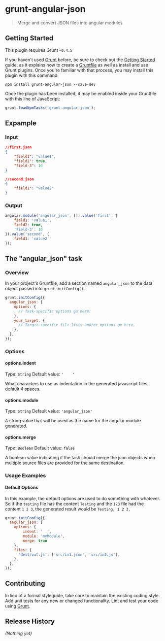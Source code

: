 # grunt-angular-json

> Merge and convert JSON files into angular modules

## Getting Started
This plugin requires Grunt `~0.4.5`

If you haven't used [Grunt](http://gruntjs.com/) before, be sure to check out the [Getting Started](http://gruntjs.com/getting-started) guide, as it explains how to create a [Gruntfile](http://gruntjs.com/sample-gruntfile) as well as install and use Grunt plugins. Once you're familiar with that process, you may install this plugin with this command:

```shell
npm install grunt-angular-json --save-dev
```

Once the plugin has been installed, it may be enabled inside your Gruntfile with this line of JavaScript:

```js
grunt.loadNpmTasks('grunt-angular-json');
```

## Expample

### Input

```JSON
//first.json
{
    "field1": "value1",
    "field2": true,
    "field-3": 10
}
```
```JSON
//second.json
{
    "field1": "value2"
}
```

### Output
```js
angular.module('angular_json', []).value('first', {
    field1: 'value1',
    field2: true,
    'field-3': 10
}).value('second', {
    field1: 'value2'
});
```

## The "angular_json" task

### Overview
In your project's Gruntfile, add a section named `angular_json` to the data object passed into `grunt.initConfig()`.

```js
grunt.initConfig({
  angular_json: {
    options: {
      // Task-specific options go here.
    },
    your_target: {
      // Target-specific file lists and/or options go here.
    },
  },
});
```

### Options

#### options.indent
Type: `String`
Default value: `'    '`

What characters to use as indentation in the generated javascript files, default 4 spaces.

#### options.module
Type: `String`
Default value: `'angular_json'`

A string value that will be used as the name for the angular module generated.

#### options.merge
Type: `Boolean`
Default value: `false`

A boolean value indicating if the task should merge the json objects when multiple source files
are provided for the same destination.

### Usage Examples

#### Default Options
In this example, the default options are used to do something with whatever. So if the `testing` file has the content `Testing` and the `123` file had the content `1 2 3`, the generated result would be `Testing, 1 2 3.`

```js
grunt.initConfig({
  angular_json: {
    options: {
        indent: '  ',
        module: 'myModule',
        merge: true
    },
    files: {
      'dest/out.js': ['src/in1.json', 'src/in2.js'],
    },
  },
});
```

## Contributing
In lieu of a formal styleguide, take care to maintain the existing coding style. Add unit tests for any new or changed functionality. Lint and test your code using [Grunt](http://gruntjs.com/).

## Release History
_(Nothing yet)_
